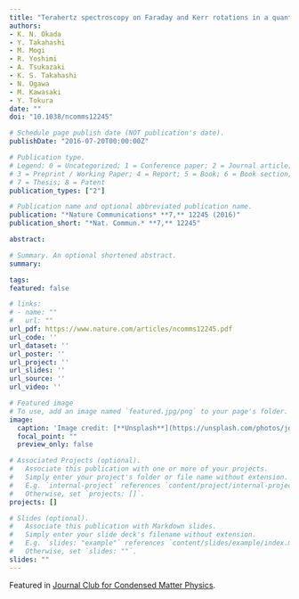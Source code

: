 ```yaml
---
title: "Terahertz spectroscopy on Faraday and Kerr rotations in a quantum anomalous Hall state"
authors:
- K. N. Okada
- Y. Takahashi
- M. Mogi
- R. Yoshimi
- A. Tsukazaki
- K. S. Takahashi
- N. Ogawa
- M. Kawasaki
- Y. Tokura
date: ""
doi: "10.1038/ncomms12245"

# Schedule page publish date (NOT publication's date).
publishDate: "2016-07-20T00:00:00Z"

# Publication type.
# Legend: 0 = Uncategorized; 1 = Conference paper; 2 = Journal article;
# 3 = Preprint / Working Paper; 4 = Report; 5 = Book; 6 = Book section;
# 7 = Thesis; 8 = Patent
publication_types: ["2"]

# Publication name and optional abbreviated publication name.
publication: "*Nature Communications* **7,** 12245 (2016)"
publication_short: "*Nat. Commun.* **7,** 12245"

abstract: 

# Summary. An optional shortened abstract.
summary: 

tags:
featured: false

# links:
# - name: ""
#   url: ""
url_pdf: https://www.nature.com/articles/ncomms12245.pdf
url_code: ''
url_dataset: ''
url_poster: ''
url_project: ''
url_slides: ''
url_source: ''
url_video: ''

# Featured image
# To use, add an image named `featured.jpg/png` to your page's folder. 
image:
  caption: 'Image credit: [**Unsplash**](https://unsplash.com/photos/jdD8gXaTZsc)'
  focal_point: ""
  preview_only: false

# Associated Projects (optional).
#   Associate this publication with one or more of your projects.
#   Simply enter your project's folder or file name without extension.
#   E.g. `internal-project` references `content/project/internal-project/index.md`.
#   Otherwise, set `projects: []`.
projects: []

# Slides (optional).
#   Associate this publication with Markdown slides.
#   Simply enter your slide deck's filename without extension.
#   E.g. `slides: "example"` references `content/slides/example/index.md`.
#   Otherwise, set `slides: ""`.
slides: ""
---
```


Featured in [Journal Club for Condensed Matter Physics](https://www.condmatjclub.org/?p=2816).


